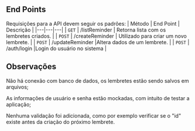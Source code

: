 
## End Points
Requisições para a API devem seguir os padrões:
| Método | End Point | Descrição |
|---|---|---|
| `GET` | /listReminder | Retorna lista com os lembretes criados. |
| `POST` | /createReminder | Utilizado para criar um novo lembrete. |
| `POST` | /updateReminder |Altera dados de um lembrete. |
| `POST` | /auth/login |Login do usuário no sistema |

## Observações
Não há conexão com banco de dados, os lembretes estão sendo salvos em arquivos;

As informações de usuário e senha estão mockadas, com intuito de testar a aplicação;

Nenhuma validação foi adicionada, como por exemplo verificar se o "id" existe antes da criação do próximo lembrete.
